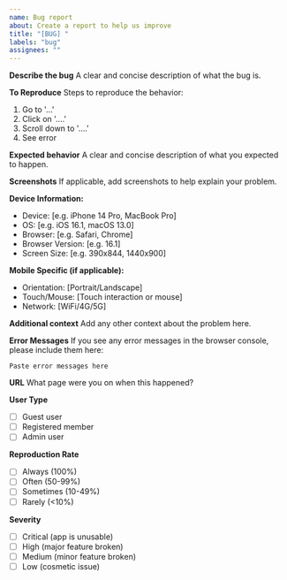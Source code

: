 ```yaml
---
name: Bug report
about: Create a report to help us improve
title: "[BUG] "
labels: "bug"
assignees: ""
---
```


**Describe the bug**
A clear and concise description of what the bug is.

**To Reproduce**
Steps to reproduce the behavior:

1. Go to '...'
2. Click on '....'
3. Scroll down to '....'
4. See error

**Expected behavior**
A clear and concise description of what you expected to happen.

**Screenshots**
If applicable, add screenshots to help explain your problem.

**Device Information:**

- Device: [e.g. iPhone 14 Pro, MacBook Pro]
- OS: [e.g. iOS 16.1, macOS 13.0]
- Browser: [e.g. Safari, Chrome]
- Browser Version: [e.g. 16.1]
- Screen Size: [e.g. 390x844, 1440x900]

**Mobile Specific (if applicable):**

- Orientation: [Portrait/Landscape]
- Touch/Mouse: [Touch interaction or mouse]
- Network: [WiFi/4G/5G]

**Additional context**
Add any other context about the problem here.

**Error Messages**
If you see any error messages in the browser console, please include them here:

```
Paste error messages here
```

**URL**
What page were you on when this happened?

**User Type**

- [ ] Guest user
- [ ] Registered member
- [ ] Admin user

**Reproduction Rate**

- [ ] Always (100%)
- [ ] Often (50-99%)
- [ ] Sometimes (10-49%)
- [ ] Rarely (<10%)

**Severity**

- [ ] Critical (app is unusable)
- [ ] High (major feature broken)
- [ ] Medium (minor feature broken)
- [ ] Low (cosmetic issue)
